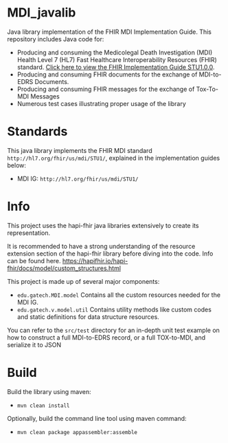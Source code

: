 # MDI_javalib

Java library implementation of the FHIR MDI Implementation Guide.  This repository includes Java code for:

- Producing and consuming the Medicolegal Death Investigation (MDI) Health Level 7 (HL7) Fast Healthcare Interoperability Resources (FHIR) standard. [Click here to view the FHIR Implementation Guide STU1.0.0](http://hl7.org/fhir/us/mdi/STU1/).
- Producing and consuming FHIR documents for the exchange of MDI-to-EDRS Documents.
- Producing and consuming FHIR messages for the exchange of Tox-To-MDI Messages
- Numerous test cases illustrating proper usage of the library

# Standards

This java library implements the FHIR MDI standard ```http://hl7.org/fhir/us/mdi/STU1/```, explained in the implementation guides below:

* MDI IG: ```http://hl7.org/fhir/us/mdi/STU1/```

# Info

This project uses the hapi-fhir java libraries extensively to create its representation.

It is recommended to have a strong understanding of the resource extension section of the hapi-fhir library before diving into the code. Info can be found here. https://hapifhir.io/hapi-fhir/docs/model/custom_structures.html

This project is made up of several major components:

* ```edu.gatech.MDI.model``` Contains all the custom resources needed for the MDI IG.
* ```edu.gatech.v.model.util``` Contains utility methods like custom codes and static definitions for data structure resources.

You can refer to the ```src/test``` directory for an in-depth unit test example on how to construct a full MDI-to-EDRS record, or a full TOX-to-MDI, and serialize it to JSON

# Build

Build the library using maven:

* ```mvn clean install```

Optionally, build the command line tool using maven command:

* ```mvn clean package appassembler:assemble```
